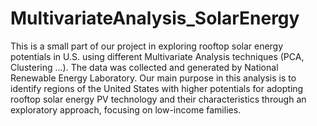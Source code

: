 # MultivariateAnalysis_SolarEnergy
This is a small part of our project in exploring rooftop solar energy potentials in U.S. using different Multivariate Analysis techniques (PCA, Clustering ...). The data was collected and generated by National Renewable Energy Laboratory. 
Our main purpose in this analysis is to identify regions of the United States with higher potentials for adopting rooftop solar energy PV technology and their characteristics through an exploratory approach, focusing on low-income families.
